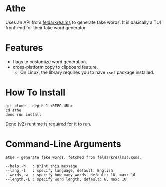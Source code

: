 # Athe

Uses an API from [feldarkrealms](https://feldarkrealms.com) to generate fake words. It
is basically a TUI front-end for their fake word generator.

# Features

- flags to customize word generation.
- cross-platform copy to clipboard feature.
  - On Linux, the library requires you to have `xsel` package installed.

# How To Install

```
git clone --depth 1 <REPO URL>
cd athe
deno run install
```

Deno (v2) runtime is required for it to run.

# Command-Line Arguments

```
athe - generate fake words, fetched from feldarkrealms(.com).

--help,-h   : print this message
--lang,-l   : specify language, default: English
--words,-w  : specify how many words, default: 10, max: 10
--length,-L : specify word length, default: 6, max: 10
```

